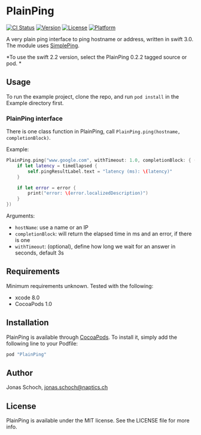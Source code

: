 # PlainPing

[![CI Status](http://img.shields.io/travis/naptics/PlainPing.svg?style=flat-square)](https://travis-ci.org/naptics/PlainPing)
[![Version](https://img.shields.io/cocoapods/v/PlainPing.svg?style=flat-square)](http://cocoapods.org/pods/PlainPing)
[![License](https://img.shields.io/cocoapods/l/PlainPing.svg?style=flat-square)](http://cocoapods.org/pods/PlainPing)
[![Platform](https://img.shields.io/cocoapods/p/PlainPing.svg?style=flat-square)](http://cocoapods.org/pods/PlainPing)

A very plain ping interface to ping hostname or address, written in swift 3.0. The module uses [SimplePing](https://developer.apple.com/library/mac/samplecode/SimplePing/Introduction/Intro.html).

*To use the swift 2.2 version, select the PlainPing 0.2.2 tagged source or pod. *

## Usage

To run the example project, clone the repo, and run `pod install` in the Example directory first.

### PlainPing interface

There is one class function in PlainPing, call `PlainPing.ping(hostname, completionBlock)`.

Example:
```swift
PlainPing.ping("www.google.com", withTimeout: 1.0, completionBlock: { (timeElapsed:Double?, error:Error?) in
    if let latency = timeElapsed {
        self.pingResultLabel.text = "latency (ms): \(latency)"
    }

    if let error = error {
        print("error: \(error.localizedDescription)")
    }
})
```
Arguments:
* `hostName`: use a name or an IP
* `completionBlock`: will return the elapsed time in ms and an error, if there is one
* `withTimeout`: (optional), define how long we wait for an answer in seconds, default 3s


## Requirements

Minimum requirements unknown. Tested with the following:
* xcode 8.0
* CocoaPods 1.0

## Installation

PlainPing is available through [CocoaPods](http://cocoapods.org). To install
it, simply add the following line to your Podfile:

```ruby
pod "PlainPing"
```



## Author

Jonas Schoch, jonas.schoch@naptics.ch

## License

PlainPing is available under the MIT license. See the LICENSE file for more info.
